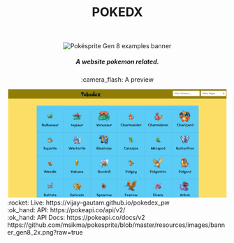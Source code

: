 <div align="center">
        <h1>POKEDX</h1><br/>
        <p align="center"><img align="center" src="resources/images/banner_gen8_2x.png" alt="Pokésprite Gen 8 examples banner" width="726"></p>
        <h5>A website pokemon related.</h5>
    <p align="center">:camera_flash: A preview</p>
    <img width= "500px" src='https://github.com/vijay-gautam/pokedex_pw/blob/main/web_ss.png?raw=true' alt='Website Image'/>
</div>
:rocket: Live:  https://vijay-gautam.github.io/pokedex_pw<br/>
:ok_hand: API: https://pokeapi.co/api/v2/<br/>
:ok_hand: API Docs: https://pokeapi.co/docs/v2
https://github.com/msikma/pokesprite/blob/master/resources/images/banner_gen8_2x.png?raw=true